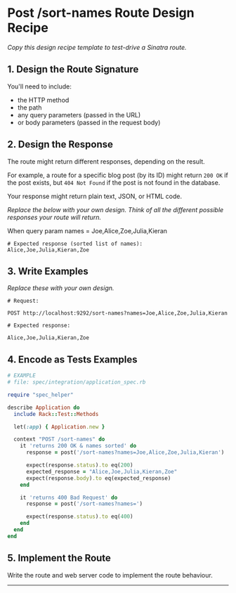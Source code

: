 # Post /sort-names Route Design Recipe

_Copy this design recipe template to test-drive a Sinatra route._

## 1. Design the Route Signature

You'll need to include:
  * the HTTP method
  * the path
  * any query parameters (passed in the URL)
  * or body parameters (passed in the request body)

## 2. Design the Response

The route might return different responses, depending on the result.

For example, a route for a specific blog post (by its ID) might return `200 OK` if the post exists, but `404 Not Found` if the post is not found in the database.

Your response might return plain text, JSON, or HTML code. 

_Replace the below with your own design. Think of all the different possible responses your route will return._

When query param names = Joe,Alice,Zoe,Julia,Kieran
```
# Expected response (sorted list of names):
Alice,Joe,Julia,Kieran,Zoe
```


## 3. Write Examples

_Replace these with your own design._

```
# Request:

POST http://localhost:9292/sort-names?names=Joe,Alice,Zoe,Julia,Kieran

# Expected response:

Alice,Joe,Julia,Kieran,Zoe
```

## 4. Encode as Tests Examples

```ruby
# EXAMPLE
# file: spec/integration/application_spec.rb

require "spec_helper"

describe Application do
  include Rack::Test::Methods

  let(:app) { Application.new }

  context "POST /sort-names" do
    it 'returns 200 OK & names sorted' do
      response = post('/sort-names?names=Joe,Alice,Zoe,Julia,Kieran')

      expect(response.status).to eq(200)
      expected_response = "Alice,Joe,Julia,Kieran,Zoe"
      expect(response.body).to eq(expected_response)
    end

    it 'returns 400 Bad Request' do
      response = post('/sort-names?names=')

      expect(response.status).to eq(400)
    end
  end
end
```

## 5. Implement the Route

Write the route and web server code to implement the route behaviour.

<!-- BEGIN GENERATED SECTION DO NOT EDIT -->

---

<!-- END GENERATED SECTION DO NOT EDIT -->
